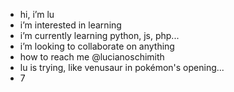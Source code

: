 - hi, i’m lu
- i’m interested in learning
- i’m currently learning python, js, php...
- i’m looking to collaborate on anything
- how to reach me @lucianoschimith
- lu is trying, like venusaur in pokémon's opening...
- 7 
